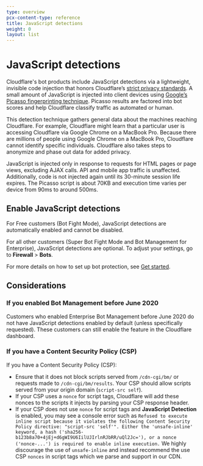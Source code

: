 ```yaml
---
type: overview
pcx-content-type: reference
title: JavaScript detections
weight: 0
layout: list
---
```


# JavaScript detections

Cloudflare's bot products include JavaScript detections via a lightweight, invisible code injection that honors Cloudflare’s [strict privacy standards](https://www.cloudflare.com/privacypolicy/). A small amount of JavaScript is injected into client devices using [Google’s Picasso fingerprinting technique](https://research.google/pubs/pub45581/). Picasso results are factored into bot scores and help Cloudflare classify traffic as automated or human.

This detection technique gathers general data about the machines reaching Cloudflare. For example, Cloudflare might learn that a particular user is accessing Cloudflare via Google Chrome on a MacBook Pro. Because there are millions of people using Google Chrome on a MacBook Pro, Cloudflare cannot identify specific individuals. Cloudflare also takes steps to anonymize and phase out data for added privacy.

JavaScript is injected only in response to requests for HTML pages or page views, excluding AJAX calls. API and mobile app traffic is unaffected. Additionally, code is not injected again until its 30-minute session life expires. The Picasso script is about 70KB and execution time varies per device from 90ms to around 500ms.

## Enable JavaScript detections

For Free customers (Bot Fight Mode), JavaScript detections are automatically enabled and cannot be disabled.

For all other customers (Super Bot Fight Mode and Bot Management for Enterprise), JavaScript detections are optional. To adjust your settings, go to **Firewall** > **Bots**.

For more details on how to set up bot protection, see [Get started](/bots/get-started/).

## Considerations

### If you enabled Bot Management before June 2020

Customers who enabled Enterprise Bot Management before June 2020 do not have JavaScript detections enabled by default (unless specifically requested). These customers can still enable the feature in the Cloudflare dashboard.

### If you have a Content Security Policy (CSP)

If you have a Content Security Policy (CSP):

*   Ensure that it does not block scripts served from `/cdn-cgi/bm/` or requests made to `/cdn-cgi/bm/results`. Your CSP should allow scripts served from your origin domain (`script-src self`).
*   If your CSP uses a `nonce` for script tags, Cloudflare will add these nonces to the scripts it injects by parsing your CSP response header.
*   If your CSP does not use `nonce` for script tags and **JavaScript Detection** is enabled, you may see a console error such as `Refused to execute inline script because it violates the following Content Security Policy directive: "script-src 'self'". Either the 'unsafe-inline' keyword, a hash ('sha256-b123b8a70+4jEj+d6gWI9U6IilUJIrlnRJbRR/uQl2Jc='), or a nonce ('nonce-...') is required to enable inline execution.` We highly discourage the use of `unsafe-inline` and instead recommend the use CSP `nonces` in script tags which we parse and support in our CDN.
